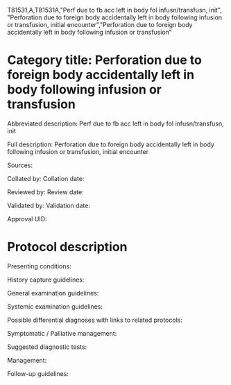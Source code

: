 T81531,A,T81531A,"Perf due to fb acc left in body fol infusn/transfusn, init", "Perforation due to foreign body accidentally left in body following infusion or transfusion, initial encounter","Perforation due to foreign body accidentally left in body following infusion or transfusion"
# Category title: Perforation due to foreign body accidentally left in body following infusion or transfusion

Abbreviated description: Perf due to fb acc left in body fol infusn/transfusn, init

Full description: Perforation due to foreign body accidentally left in body following infusion or transfusion, initial encounter

Sources:

Collated by:
Collation date:

Reviewed by:
Review date:

Validated by:
Validation date:

Approval UID:

# Protocol description

Presenting conditions:

History capture guidelines:

General examination guidelines:

Systemic examination guidelines:

Possible differential diagnoses with links to related protocols:

Symptomatic / Palliative management:

Suggested diagnostic tests:

Management:

Follow-up guidelines:
